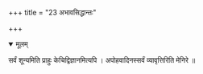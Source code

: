 +++
title = "23 अभावसिद्धान्तः"

+++


<details open><summary>मूलम्</summary>

सर्वं शून्यमिति प्राहुः केचिद्विज्ञानमित्यपि । अपोहवादिनस्सर्वं व्यावृत्तिरिति मेनिरे ॥
</details>

